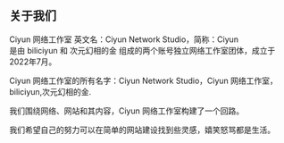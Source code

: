 ## 关于我们
Ciyun 网络工作室 英文名：Ciyun Network Studio，简称：Ciyun<br>
是由 biliciyun 和 次元幻相的金 组成的两个账号独立网络工作室团体，成立于2022年7月。<br>

Ciyun 网络工作室的所有名字：Ciyun Network Studio，Ciyun 网络工作室，biliciyun,次元幻相的金.<br>

我们围绕网络、网站和其内容，Ciyun 网络工作室构建了一个回路。<br>

我们希望自己的努力可以在简单的网站建设找到些灵感，嬉笑怒骂都是生活。<br>